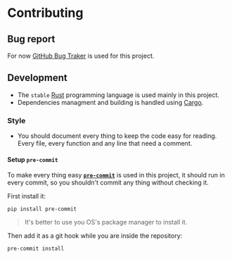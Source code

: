 # Contributing

## Bug report

For now [GitHub Bug Traker](https://github.com/zefr0x/saudi_id.rs/issues) is used for this project.

## Development

- The `stable` [Rust](https://www.rust-lang.org/) programming language is used mainly in this project.
- Dependencies managment and building is handled using [Cargo](https://doc.rust-lang.org/stable/cargo/).

### Style

- You should document every thing to keep the code easy for reading. Every file, every function and any line that need a comment.

#### Setup `pre-commit`

To make every thing easy [**`pre-commit`**](https://pre-commit.com/) is used in this project, it should run in every commit, so you shouldn't commit any thing without checking it.

First install it:

```shell
pip install pre-commit
```

> It's better to use you OS's package manager to install it.

Then add it as a git hook while you are inside the repository:

```shell
pre-commit install
```
